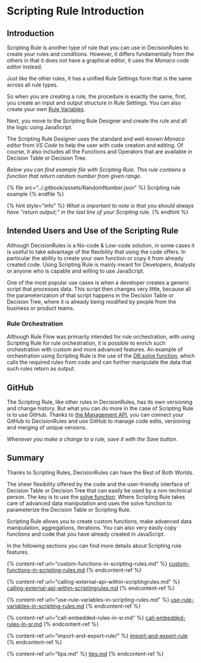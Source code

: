 # Scripting Rule Introduction

## Introduction <a href="#introduction" id="introduction"></a>

Scripting Rule is another type of rule that you can use in DecisionRules to create your rules and conditions. However, it differs fundamentally from the others in that it does not have a graphical editor, it uses the _Monaco code editor_ instead.

Just like the other rules, it has a unified Rule Settings form that is the same across all rule types.

So when you are creating a rule, the procedure is exactly the same, first, you create an input and output structure in Rule Settings. You can also create your own [Rule Variables](https://docs.decisionrules.io/doc/other/rule-variables).

Next, you move to the Scripting Rule Designer and create the rule and all the logic using JavaScript.

The Scripting Rule Designer uses the standard and well-known _Monaco editor_ from _VS Code_ to help the user with code creation and editing. Of course, it also includes all the Functions and Operators that are available in Decision Table or Decision Tree.

_Below you can find example file with Scripting Rule. This rule contains a function that return random number from given range._

{% file src="../.gitbook/assets/RandomNumber.json" %}
Scripting rule example
{% endfile %}

{% hint style="info" %}
_What is important to note is that you should always have “return output;” in the last line of your Scripting rule._
{% endhint %}

## Intended Users and Use of the Scripting Rule <a href="#intended-users-and-use-of-the-scripting-rule" id="intended-users-and-use-of-the-scripting-rule"></a>

Although DecisionRules is a No-code & Low-code solution, in some cases it is useful to take advantage of the flexibility that using the code offers. In particular the ability to create your own function or copy it from already created code. Using Scripting Rule is mainly meant for Developers, Analysts or anyone who is capable and willing to use JavaScript.

One of the most popular use cases is when a developer creates a generic script that processes data. This script then changes very little, because all the parameterization of that script happens in the Decision Table or Decision Tree, where it is already being modified by people from the business or product teams.

### **Rule Orchestration**

Although Rule Flow was primarily intended for rule orchestration, with using Scripting Rule for rule orchestration, it is possible to enrich such orchestration with custom and more advanced features. An example of orchestration using Scripting Rule is the use of the [DR.solve function](https://docs.decisionrules.io/doc/scripting-rules/call-embedded-rules-in-sr), which calls the required rules from code and can further manipulate the data that such rules return as output.

## GitHub <a href="#github" id="github"></a>

The Scripting Rule, like other rules in DecisionRules, has its own versioning and change history. But what you can do more in the case of Scripting Rule is to use GitHub. Thanks to [the Management API](https://docs.decisionrules.io/doc/api/management-api), you can connect your GitHub to DecisionRules and use GitHub to manage code edits, versioning and merging of unique versions.

_Whenever you make a change to a rule, save it with the Save button._

## Summary <a href="#summary" id="summary"></a>

Thanks to Scripting Rules, DecisionRules can have the Best of Both Worlds.

The sheer flexibility offered by the code and the user-friendly interface of Decision Table or Decision Tree that can easily be used by a non-technical person. The key is to use the [solve function](https://docs.decisionrules.io/doc/scripting-rules/call-embedded-rules-in-sr). Where Scripting Rule takes care of advanced data manipulation and uses the solve function to parameterize the Decision Table or Scripting Rule.

Scripting Rule allows you to create custom functions, make advanced data manipulation, aggregations, iterations. You can also very easily copy functions and code that you have already created in JavaScript.

In the following sections you can find more details about Scripting rule features.

{% content-ref url="custom-functions-in-scripting-rules.md" %}
[custom-functions-in-scripting-rules.md](custom-functions-in-scripting-rules.md)
{% endcontent-ref %}

{% content-ref url="calling-external-api-within-scriptingrules.md" %}
[calling-external-api-within-scriptingrules.md](calling-external-api-within-scriptingrules.md)
{% endcontent-ref %}

{% content-ref url="use-rule-variables-in-scripting-rules.md" %}
[use-rule-variables-in-scripting-rules.md](use-rule-variables-in-scripting-rules.md)
{% endcontent-ref %}

{% content-ref url="call-embedded-rules-in-sr.md" %}
[call-embedded-rules-in-sr.md](call-embedded-rules-in-sr.md)
{% endcontent-ref %}

{% content-ref url="import-and-export-rule/" %}
[import-and-export-rule](import-and-export-rule/)
{% endcontent-ref %}

{% content-ref url="tips.md" %}
[tips.md](tips.md)
{% endcontent-ref %}
